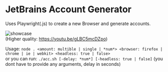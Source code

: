 # JetBrains Account Generator
Uses Playwright(.js) to create a new Browser and generate accounts.
<br>

![showcase](https://i.imgur.com/vw9oxc6.gif)
<br>
(Higher quality: https://youtu.be/gLBC5mcDZpo)

Usage: `node . <amount: multible | single | *num*> <browser: firefox | chrome | ie | webkit> <headless: true | false>` <br>
or you can run: `./acc.sh [-delay: *num*] [-headless: true | false]` (you dont have to provide any arguments, delay in seconds)
